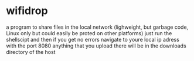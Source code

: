 # wifidrop
a program to share files in the local network (lighweight, but garbage code, Linux only but could easily be proted on other platforms)
just run the shellscipt and then if you get no errors navigate to youre local ip adress with the port 8080
anything that you upload there will be in the downloads directory of the host
